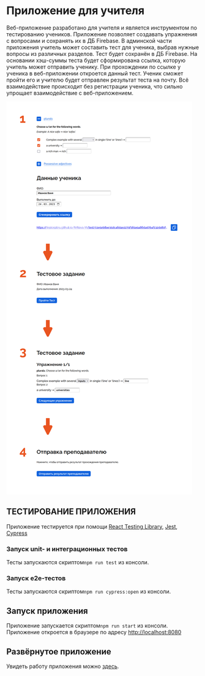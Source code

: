 # Приложение для учителя

Веб-приложение разработано для учителя и является инструментом по тестированию учеников. Приложение позволяет создавать упражнения с вопросами и сохранять их в ДБ Firebase. В админской части приложения учитель может составить тест для ученика, выбрав нужные вопросы из различных разделов. Тест будет сохранён в ДБ Firebase. На основании хэш-суммы теста будет сформирована ссылка, которую учитель может отправить ученику. При прохождении по ссылке у ученика в веб-приложении откроется данный тест. Ученик сможет пройти его и учителю будет отправлен результат теста на почту. Всё взаимодействие происходит без регистрации ученика, что сильно упрощает взаимодействие с веб-приложением.

![Иллюстрация к проекту](https://github.com/teplospbru/teacher-app/blob/main/test-steps.png/)


## ТЕСТИРОВАНИЕ ПРИЛОЖЕНИЯ

Приложение тестируется при помощи [React Testing Library](https://testing-library.com/), [Jest](https://testing-library.com/), [Cypress](https://testing-library.com/)

### Запуск unit- и интеграционных тестов 

Тесты запускаются скриптом`npm run test` из консоли.

### Запуск e2e-тестов 

Тесты запускаются скриптом`npm run cypress:open` из консоли.


## Запуск приложения 

Приложение запускается скриптом`npm run start` из консоли. Приложение откроется в браузере по адресу [http://localhost:8080](http://localhost:8080) 


## Развёрнутое приложение

Увидеть работу приложения можно [здесь](https://teplospbru.github.io/fefilova/).